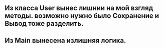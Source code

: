 
## Из класса User вынес лишнии на мой взгляд методы. возможно нужно было Сохранение и Вывод тоже разделить.

## Из Main вынесена излишняя логика.

